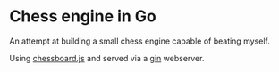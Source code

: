 # Chess engine in Go
An attempt at building a small chess engine capable of beating myself.

Using [chessboard.js](https://chessboardjs.com/) and served via a [gin](https://gin-gonic.com) webserver.
